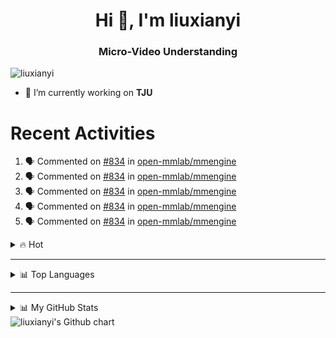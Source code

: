 <h1 align="center">Hi 👋, I'm liuxianyi</h1>
<h3 align="center">Micro-Video Understanding</h3>

<p align="left"> <img src="https://komarev.com/ghpvc/?username=liuxianyi&label=Profile%20views&color=0e75b6&style=flat" alt="liuxianyi" /> </p>

- 🔭 I’m currently working on **TJU**
# Recent Activities
<!--START_SECTION:activity-->
1. 🗣 Commented on [#834](https://github.com/open-mmlab/mmengine/issues/834) in [open-mmlab/mmengine](https://github.com/open-mmlab/mmengine)
2. 🗣 Commented on [#834](https://github.com/open-mmlab/mmengine/issues/834) in [open-mmlab/mmengine](https://github.com/open-mmlab/mmengine)
3. 🗣 Commented on [#834](https://github.com/open-mmlab/mmengine/issues/834) in [open-mmlab/mmengine](https://github.com/open-mmlab/mmengine)
4. 🗣 Commented on [#834](https://github.com/open-mmlab/mmengine/issues/834) in [open-mmlab/mmengine](https://github.com/open-mmlab/mmengine)
5. 🗣 Commented on [#834](https://github.com/open-mmlab/mmengine/issues/834) in [open-mmlab/mmengine](https://github.com/open-mmlab/mmengine)
<!--END_SECTION:activity-->

<!-- <h3 align="left">Connect with me:</h3>
<p align="left">
<a href="https://kaggle.com/liuxianyi" target="blank"><img align="center" src="https://raw.githubusercontent.com/rahuldkjain/github-profile-readme-generator/master/src/images/icons/Social/kaggle.svg" alt="liuxianyi" height="30" width="40" /></a>
<a href="https://www.leetcode.com/liuxianyi" target="blank"><img align="center" src="https://raw.githubusercontent.com/rahuldkjain/github-profile-readme-generator/master/src/images/icons/Social/leet-code.svg" alt="liuxianyi" height="30" width="40" /></a>
</p> -->

<!-- <h3 align="left">Languages and Tools:</h3> -->
<!-- <p align="left"> <a href="https://developer.android.com" target="_blank" rel="noreferrer"> <img src="https://raw.githubusercontent.com/devicons/devicon/master/icons/android/android-original-wordmark.svg" alt="android" width="40" height="40"/> </a> <a href="https://www.w3schools.com/cpp/" target="_blank" rel="noreferrer"> <img src="https://raw.githubusercontent.com/devicons/devicon/master/icons/cplusplus/cplusplus-original.svg" alt="cplusplus" width="40" height="40"/> </a> <a href="https://www.djangoproject.com/" target="_blank" rel="noreferrer"> <img src="https://raw.githubusercontent.com/devicons/devicon/master/icons/django/django-original.svg" alt="django" width="40" height="40"/> </a> <a href="https://www.docker.com/" target="_blank" rel="noreferrer"> <img src="https://raw.githubusercontent.com/devicons/devicon/master/icons/docker/docker-original-wordmark.svg" alt="docker" width="40" height="40"/> </a> <a href="https://git-scm.com/" target="_blank" rel="noreferrer"> <img src="https://www.vectorlogo.zone/logos/git-scm/git-scm-icon.svg" alt="git" width="40" height="40"/> </a> <a href="https://www.java.com" target="_blank" rel="noreferrer"> <img src="https://raw.githubusercontent.com/devicons/devicon/master/icons/java/java-original.svg" alt="java" width="40" height="40"/> </a> <a href="https://developer.mozilla.org/en-US/docs/Web/JavaScript" target="_blank" rel="noreferrer"> <img src="https://raw.githubusercontent.com/devicons/devicon/master/icons/javascript/javascript-original.svg" alt="javascript" width="40" height="40"/> </a> <a href="https://www.linux.org/" target="_blank" rel="noreferrer"> <img src="https://raw.githubusercontent.com/devicons/devicon/master/icons/linux/linux-original.svg" alt="linux" width="40" height="40"/> </a> <a href="https://www.mysql.com/" target="_blank" rel="noreferrer"> <img src="https://raw.githubusercontent.com/devicons/devicon/master/icons/mysql/mysql-original-wordmark.svg" alt="mysql" width="40" height="40"/> </a> <a href="https://opencv.org/" target="_blank" rel="noreferrer"> <img src="https://www.vectorlogo.zone/logos/opencv/opencv-icon.svg" alt="opencv" width="40" height="40"/> </a> <a href="https://pandas.pydata.org/" target="_blank" rel="noreferrer"> <img src="https://raw.githubusercontent.com/devicons/devicon/2ae2a900d2f041da66e950e4d48052658d850630/icons/pandas/pandas-original.svg" alt="pandas" width="40" height="40"/> </a> <a href="https://www.photoshop.com/en" target="_blank" rel="noreferrer"> <img src="https://raw.githubusercontent.com/devicons/devicon/master/icons/photoshop/photoshop-line.svg" alt="photoshop" width="40" height="40"/> </a> <a href="https://www.python.org" target="_blank" rel="noreferrer"> <img src="https://raw.githubusercontent.com/devicons/devicon/master/icons/python/python-original.svg" alt="python" width="40" height="40"/> </a> <a href="https://pytorch.org/" target="_blank" rel="noreferrer"> <img src="https://www.vectorlogo.zone/logos/pytorch/pytorch-icon.svg" alt="pytorch" width="40" height="40"/> </a> <a href="https://scikit-learn.org/" target="_blank" rel="noreferrer"> <img src="https://upload.wikimedia.org/wikipedia/commons/0/05/Scikit_learn_logo_small.svg" alt="scikit_learn" width="40" height="40"/> </a> <a href="https://seaborn.pydata.org/" target="_blank" rel="noreferrer"> <img src="https://seaborn.pydata.org/_images/logo-mark-lightbg.svg" alt="seaborn" width="40" height="40"/> </a> <a href="https://www.tensorflow.org" target="_blank" rel="noreferrer"> <img src="https://www.vectorlogo.zone/logos/tensorflow/tensorflow-icon.svg" alt="tensorflow" width="40" height="40"/> </a> <a href="https://vuejs.org/" target="_blank" rel="noreferrer"> <img src="https://raw.githubusercontent.com/devicons/devicon/master/icons/vuejs/vuejs-original-wordmark.svg" alt="vuejs" width="40" height="40"/> </a> </p> -->

<details>
  <summary>🔥 Hot</summary>
  <br>
  <a href="https://github.com/liuxianyi/bilibili_opencv">
    <img src="https://github-readme-stats.vercel.app/api/pin/?username=liuxianyi&repo=bilibili_opencv" alt="Top Langs">
  </a>
  <a href="https://github.com/liuxianyi/swimwear">
    <img src="https://github-readme-stats.vercel.app/api/pin/?username=liuxianyi&repo=swimwear" alt="Top Langs">
  </a>
</details>
<!-- [![Readme Card](https://github-readme-stats.vercel.app/api/pin/?username=liuxianyi&repo=bilibili_opencv)](https://github.com/liuxianyi/bilibili_opencv) -->

<!-- ![Top Langs](https://github-readme-stats.vercel.app/api/top-langs/?username=liuxianyi) -->

<!-- **I'm a Night 🦉** 
```text
🌞 Morning    33 commits     ██░░░░░░░░░░░░░░░░░░░░░░░   9.32% 
🌆 Daytime    104 commits    ███████░░░░░░░░░░░░░░░░░░   29.38% 
🌃 Evening    125 commits    ████████░░░░░░░░░░░░░░░░░   35.31% 
🌙 Night      92 commits     ██████░░░░░░░░░░░░░░░░░░░   25.99% 

``` -->
--- 

<details>
  <summary>📊 Top Languages</summary>
  <br>
  <img src="https://github-readme-stats.vercel.app/api/top-langs/?username=liuxianyi&layout=compact" alt="Top Langs">
</details>

---

<details>
  <summary>📊 My GitHub Stats</summary>
  <br>
  <img alt="goog's Github Stats" src="https://github-readme-stats.vercel.app/api?username=liuxianyi&show_icons=true&theme=dracula"/>
</details>

<img src="https://ghchart.rshah.org/liuxianyi" alt="liuxianyi's Github chart" />
